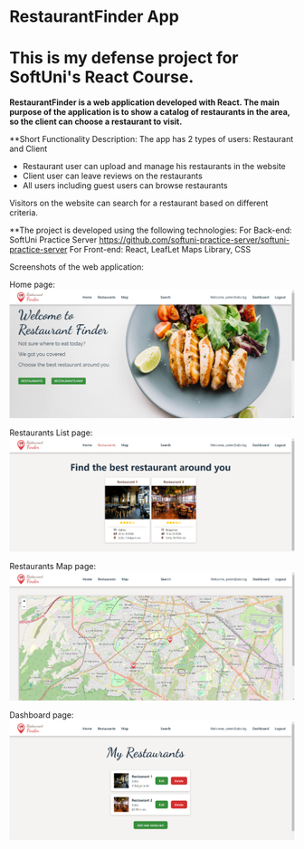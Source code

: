 # RestaurantFinder App

# This is my defense project for SoftUni's React Course.

**RestaurantFinder is a web application developed with React. The main purpose of the application is to show a catalog of restaurants in the area, so the client can choose a restaurant to visit.**


**Short Functionality Description:
The app has 2 types of users: Restaurant and Client
- Restaurant user can upload and manage his restaurants in the website
- Client user can leave reviews on the restaurants
- All users including guest users can browse restaurants

Visitors on the website can search for a restaurant based on different criteria.




**The project is developed using the following technologies:
For Back-end: SoftUni Practice Server https://github.com/softuni-practice-server/softuni-practice-server
For Front-end: React, LeafLet Maps Library, CSS


Screenshots of the web application: 

Home page:
![alt text](image.png)

Restaurants List page:
![alt text](image-1.png)

Restaurants Map page:
![alt text](image-2.png)

Dashboard page:
![alt text](image-3.png)